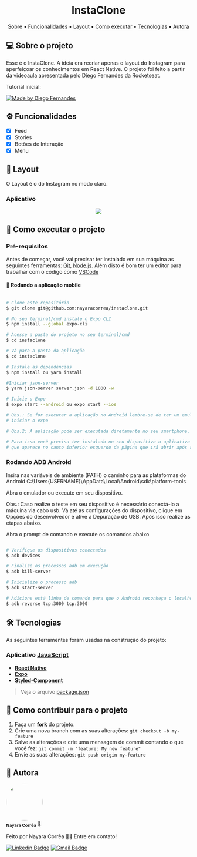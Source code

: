 <h1 align="center">  InstaClone </h1>

<p align="center">
 <a href="#-sobre-o-projeto">Sobre</a> •
 <a href="#-funcionalidades">Funcionalidades</a> •
 <a href="#-layout">Layout</a> • 
 <a href="#-como-executar-o-projeto">Como executar</a> • 
 <a href="#-tecnologias">Tecnologias</a> • 
 <a href="#-autora">Autora</a> 
</p>

## 💻 Sobre o projeto

Esse é o InstaClone. A ideia era recriar apenas o layout do Instagram para aperfeiçoar os conhecimentos em React Native.
O projeto foi feito a partir da videoaula apresentada pelo Diego Fernandes da Rocketseat.

Tutorial inicial: 

<a href="https://www.youtube.com/watch?v=2nXsLpUCO20&t=395s">
  <img alt="Made by Diego Fernandes" src="https://img.shields.io/badge/Youtube-Tutorial%20InstaClone-red">
</a>

## ⚙️ Funcionalidades

- [x] Feed
- [x] Stories
- [x] Botões de Interação
- [x] Menu

## 🎨 Layout

O Layout é o do Instagram no modo claro.


### Aplicativo

<p align="center" style="display: flex; align-items: flex-start; justify-content: center;">
  <img src="https://media.giphy.com/media/4PQhCe5m55En1nptIb/giphy.gif" />

</p>


## 🚀 Como executar o projeto

### Pré-requisitos

Antes de começar, você vai precisar ter instalado em sua máquina as seguintes ferramentas:
[Git](https://git-scm.com), [Node.js](https://nodejs.org/en/).
Além disto é bom ter um editor para trabalhar com o código como [VSCode](https://code.visualstudio.com/)


#### 🧭 Rodando a aplicação mobile

```bash

# Clone este repositório
$ git clone git@github.com:nayaracorrea/instaclone.git

# No seu terminal/cmd instale o Expo CLI
$ npm install --global expo-cli

# Acesse a pasta do projeto no seu terminal/cmd
$ cd instaclone

# Vá para a pasta da aplicação
$ cd instaclone

# Instale as dependências
$ npm install ou yarn install

#Iniciar json-server
$ yarn json-server server.json -d 1000 -w

# Inicie o Expo
$ expo start --android ou expo start --ios

# Obs.: Se for executar a aplicação no Android lembre-se de ter um emulador em execução antes de
# iniciar o expo

# Obs.2: A aplicação pode ser executada diretamente no seu smartphone.

# Para isso você precisa ter instalado no seu dispositivo o aplicativo do Expo e scannear o QR Code
# que aparece no canto inferior esquerdo da página que irá abrir após rodar o comando expo start.

```

### Rodando ADB Android

Insira nas variáveis de ambiente (PATH) o caminho para as plataformas do Android
C:\Users\{USERNAME}\AppData\Local\Android\sdk\platform-tools

Abra o emulador ou execute em seu dispositivo.

Obs.: Caso realize o teste em seu dispositivo é necessário conectá-lo a máquina via cabo usb. Vá até as configurações do dispositivo, clique em Opções do desenvolvedor e ative a Depuração de USB. Após isso realize as etapas abaixo.

Abra o prompt de comando e execute os comandos abaixo

```bash

# Verifique os dispositivos conectados
$ adb devices

# Finalize os processos adb em execução
$ adb kill-server

# Inicialize o processo adb
$ adb start-server

# Adicione está linha de comando para que o Android reconheça o localhost
$ adb reverse tcp:3000 tcp:3000

```



## 🛠 Tecnologias

As seguintes ferramentes foram usadas na construção do projeto:

### **Aplicativo** [JavaScript](https://www.javascript.com/)

- **[React Native](https://reactnative.dev/)**
- **[Expo](https://docs.expo.io/)**
- **[Styled-Component](https://styled-components.com/)**

> Veja o arquivo [package.json](https://github.com/nayaracorrea/moveit-mobile/blob/master/package.json)

## 💪 Como contribuir para o projeto

1. Faça um **fork** do projeto.
2. Crie uma nova branch com as suas alterações: `git checkout -b my-feature`
3. Salve as alterações e crie uma mensagem de commit contando o que você fez: `git commit -m "feature: My new feature"`
4. Envie as suas alterações: `git push origin my-feature`

## 🙋 Autora

<a href="https://app.rocketseat.com.br/me/nayaraflorentino-1602180404901">
 <img style="border-radius: 50%;" src="https://avatars.githubusercontent.com/u/43212442?s=400&u=6330cdf68f31859541a3805c6e2fa3bf59f90f82&v=4" width="100px;" alt=""/>
 <br />
 <sub><b>Nayara Corrêa</b></sub></a> <a href="https://app.rocketseat.com.br/me/nayaraflorentino-1602180404901" title="Rocketseat">🚀
 </a>

Feito por Nayara Corrêa 👋🏽 Entre em contato!

[![Linkedin Badge](https://img.shields.io/badge/-Nayara-blue?style=flat-square&logo=Linkedin&logoColor=white&link=https://www.linkedin.com/in/nayaracorreaflorentino/)](https://www.linkedin.com/in/nayaracorreaflorentino/)
[![Gmail Badge](https://img.shields.io/badge/-nayara.florentino@gmail.com-c14438?style=flat-square&logo=Gmail&logoColor=white&link=mailto:nayara.florentino@gmail.com)](mailto:nayara.florentino@gmail.com)
